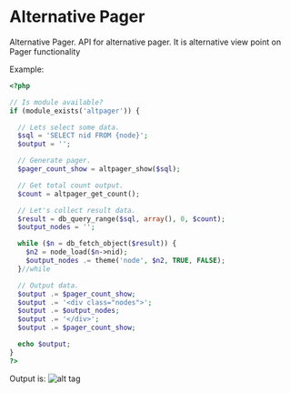 Alternative Pager
========

Alternative Pager. API for alternative pager. It is alternative view point on
Pager functionality


Example:

```php
<?php

// Is module available?
if (module_exists('altpager')) {

  // Lets select some data.
  $sql = 'SELECT nid FROM {node}';
  $output = '';

  // Generate pager.
  $pager_count_show = altpager_show($sql);

  // Get total count output.
  $count = altpager_get_count();

  // Let's collect result data.
  $result = db_query_range($sql, array(), 0, $count);
  $output_nodes = '';

  while ($n = db_fetch_object($result)) {
    $n2 = node_load($n->nid);
    $output_nodes .= theme('node', $n2, TRUE, FALSE);
  }//while

  // Output data.
  $output .= $pager_count_show;
  $output .= '<div class="nodes">';
  $output .= $output_nodes;
  $output .= '</div>';
  $output .= $pager_count_show;

  echo $output;
}
?>
```

Output is:
![alt tag](http://i61.tinypic.com/wbs7rb.png)

